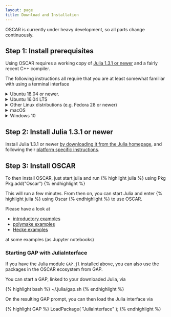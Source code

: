 ```yaml
---
layout: page
title: Download and Installation
---
```


OSCAR is currently under heavy development, so all parts
change continuously.

## Step 1: Install prerequisites

Using OSCAR requires a working copy of [Julia 1.3.1 or newer](http://julialang.org/Download) and
a fairly recent C++ compiler. 

The following instructions all require that you are at least somewhat familiar with using a
terminal interface

<div class="clickdesc">

<details>
<summary>
Ubuntu 18.04 or newer.
</summary>
Enter the following commands into a terminal (this will prompt for your password
and requires that you have permissions to administer your computer).
{% highlight bash %}
sudo apt-get update
sudo apt-get install build-essential g++ gcc
{% endhighlight %}
</details>

<details>
<summary>
Ubuntu 16.04 LTS
</summary>
Enter the following commands into a terminal (this will prompt for your password
and requires that you have permissions to administer your computer).
{% highlight bash %}
sudo apt-get install -y software-properties-common
sudo add-apt-repository ppa:ubuntu-toolchain-r/test
sudo apt update
sudo apt install g++-7 -y
sudo update-alternatives --install /usr/bin/gcc gcc /usr/bin/gcc-7 60 --slave /usr/bin/g++ g++ /usr/bin/g++-7
{% endhighlight %}
</details>

<details>
<summary>
Other Linux distributions (e.g. Fedora 28 or newer)
</summary>
Please install C and C++ compiler for your Linux distribution (we recommend GCC 7 or newer).
</details>

<details>
<summary>
macOS
</summary>
On macOS, you need to install the Xcode command line tools; we also
expect you to be familiar with using the Terminal, either 
<ol>
<li>Install Xcode <a href="https://apps.apple.com/de/app/xcode/id497799835">via the App Store</a>.</li>
<li>Launch a Terminal and enter the command <code>xcode-select —install</code>, then press enter.</li>
<li>A window will appear asking you: <q>The xcode-select command requires
the command line developer tools. Would you like to install the tools
now?</q>. Confirm this by clicking <q>Install</q>.</li>
<li>Wait for this to complete; it needs to download about 130 MB of data.</li>
<li>You can verify that everything worked verifying the
<code>/Library/Developer/CommandLineTools/usr/bin/</code> exists and
contains executables such as <code>clang</code> and <code>clang++</code>,
the C and C++ compiler.</li>
</ol>
</details>

<details>
<summary>
Windows 10
</summary>
We currently only support Windows 10 or newer using <a href="https://docs.microsoft.com/en-us/windows/wsl/install-win10">Windows Subsystem for Linux (WSL)</a>.
<ol>
<li>Search for "Turn Windows features on or off"</li>
<li>On the left panel, select "Turn Windows features on or off"</li>
<li>Select "Windows subsystem for Linux" and press "Ok"</li>
<li>Click "Restart the PC"</li>
<li>Click the Windows store icon (shopping bag)</li>
<li>Search for "Ubuntu" in the store - it's free!</li>
<li>Select "Ubuntu" and "Get" the app</li>
<li>Click "Launch" and follow the prompts</li>
</ol>
<p>
You can now follow the instructions for <em>Linux</em> below.
</p>
<p>
To start bash in a later session, just search for <q>bash</q>.
</p>
</details>

</div>

## Step 2: Install Julia 1.3.1 or newer

Install Julia 1.3.1 or newer [by downloading it from the Julia homepage](https://julialang.org/downloads/),
and following their [platform specific instructions](https://julialang.org/downloads/platform/).




## Step 3: Install OSCAR

To then install OSCAR, just start julia and run
{% highlight julia %}
  using Pkg
  Pkg.add("Oscar")
{% endhighlight %}

This will run a few minutes. From then on, you can start Julia and enter
{% highlight julia %}
  using Oscar
{% endhighlight %}
to use OSCAR.

Please have a look at 

  - [introductory examples](https://oscar.computeralgebra.de/example/)
  - [polymake examples](https://github.com/micjoswig/oscar-notebooks)
  - [Hecke examples](https://github.com/thofma/HeckeTutorials.jl)

at some examples (as Jupyter notebooks)

### Starting GAP with JuliaInterface

If you have the Julia module `GAP.jl` installed above, you can also use the packages in the OSCAR ecosystem from GAP.

You can start a GAP, linked to your downloaded Julia, via

{% highlight bash %}
~/.julia/gap.sh
{% endhighlight %}

On the resulting GAP prompt, you can then load the Julia interface via

{% highlight GAP %}
LoadPackage( "JuliaInterface" );
{% endhighlight %}

